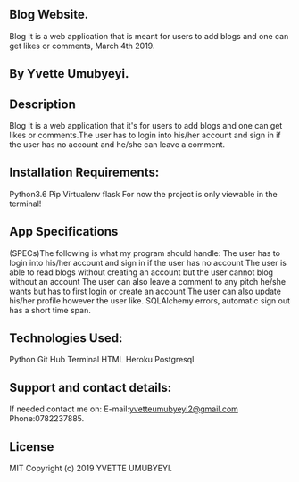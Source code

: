 ## Blog Website.
Blog It is a web application that is meant for users to add blogs and one can get likes or comments, March 4th 2019.
## By Yvette Umubyeyi.

## Description
Blog It is a web application that it's for users to add blogs and one can get likes or comments.The user has to login into his/her account and sign in if the user has no account and he/she can leave a comment.

## Installation Requirements:
Python3.6
Pip
Virtualenv
flask
For now the project is only viewable in the terminal!

## App Specifications
(SPECs)The following is what my program should handle:
The user has to login into his/her account and sign in if the user has no account
The user is able to read blogs without creating an account but the user cannot blog without an account
The user can also leave a comment to any pitch he/she wants but has to first login or create an account
The user can also update his/her profile however the user like.
SQLAlchemy errors, automatic sign out has a short time span.

## Technologies Used:
Python
Git Hub
Terminal
HTML
Heroku
Postgresql
## Support and contact details:
If needed contact me on: 
E-mail:yvetteumubyeyi2@gmail.com 
Phone:0782237885.

## License
MIT Copyright (c) 2019 YVETTE UMUBYEYI.